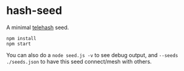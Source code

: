 hash-seed
=======

A minimal [telehash](http://telehash.org) seed.

```
npm install
npm start
```

You can also do a `node seed.js -v` to see debug output, and `--seeds ./seeds.json` to have this seed connect/mesh with others.